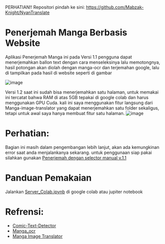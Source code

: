 PERHATIAN!! Repositori pindah ke sini: https://github.com/Mabzak-Knight/NyanTranslate

# Penerjemah Manga Berbasis Website
Aplikasi Penerjemah Manga ini pada Versi 1.1 pengguna dapat menerjemahkan ballon text dengan cara menseleksinya lalu memotongnya, hasil potongan akan diolah dengan manga-ocr dan terjemahan google, lalu di tampilkan pada hasil di website seperti di gambar

![image](https://github.com/Mabzak-Knight/penerjemah_manga/assets/56875726/9754e15c-b1c9-4ddc-9014-59ce17e6901a)

Versi 1.2 saat ini sudah bisa menerjemahkan satu halaman, untuk memakai ini tercatat bahwa RAM di atas 5GB tepakai di google colab dan harus menggunakan GPU Cuda. kali ini saya menggunakan fitur langsung dari Manga-image-translator yang dapat menerjemahkan satu folder sekaligus, tetapi untuk awal saya hanya membuat fitur satu halaman.
![image](https://github.com/Mabzak-Knight/penerjemah_manga/assets/56875726/f6ab1dce-f131-45eb-b9e6-609ab13068b1)


# Perhatian:
Bagian ini masih dalam pengembangan lebih lanjut, akan ada kemungkinan error saat anda menjalankanya sekarang.
untuk penggunaan siap pakai silahkan gunakan [Penerjemah dengan selector manual v.1.1](https://github.com/Mabzak-Knight/penerjemah_manga/tree/Penerjemah-dengan-selector-manual-v.1.1)

# Panduan Pemakaian
Jalankan [Server_Colab.ipynb](https://github.com/Mabzak-Knight/penerjemah_manga/blob/main/Server_Colab.ipynb) di google colab atau jupiter notebook

# Refrensi:
+ [Comic-Text-Detector](https://github.com/kha-white/comic-text-detector/)
+ [Manga_ocr](https://github.com/kha-white/manga-ocr)
+ [Manga Image Translator](https://github.com/zyddnys/manga-image-translator)
